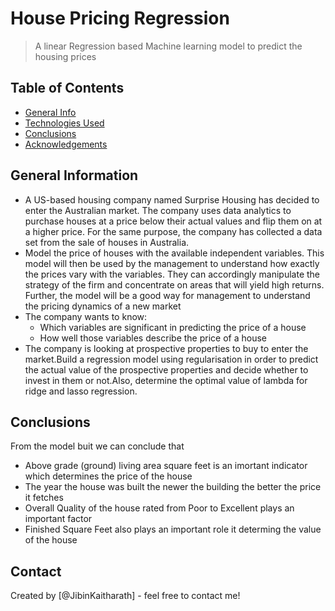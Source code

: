 # House Pricing Regression
> A linear Regression based Machine learning model to predict the housing prices


## Table of Contents
* [General Info](#general-information)
* [Technologies Used](#technologies-used)
* [Conclusions](#conclusions)
* [Acknowledgements](#acknowledgements)

<!-- You can include any other section that is pertinent to your problem -->

## General Information
- A US-based housing company named Surprise Housing has decided to enter the Australian market. The company uses data analytics to purchase houses at a price below their actual values and flip them on at a higher price. For the same purpose, the company has collected a data set from the sale of houses in Australia.
- Model the price of houses with the available independent variables. This model will then be used by the management to understand how exactly the prices vary with the variables. They can accordingly manipulate the strategy of the firm and concentrate on areas that will yield high returns. Further, the model will be a good way for management to understand the pricing dynamics of a new market
- The company wants to know:
  - Which variables are significant in predicting the price of a house
  - How well those variables describe the price of a house
- The company is looking at prospective properties to buy to enter the market.Build a regression model using regularisation in order to predict the actual value of the prospective properties and decide whether to invest in them or not.Also, determine the optimal value of lambda for ridge and lasso regression.

<!-- You don't have to answer all the questions - just the ones relevant to your project. -->

## Conclusions

From the model buit we can conclude that 

- Above grade (ground) living area square feet is an imortant indicator which determines the price of the house
- The year the house was built the newer the building the better the price it fetches
- Overall Quality of the house rated from Poor to Excellent plays an important factor
- Finished Square Feet also plays an important role it determing the value of the house
<!-- As the libraries versions keep on changing, it is recommended to mention the version of library used in this project -->


## Contact
Created by [@JibinKaitharath] - feel free to contact me!


<!-- Optional -->
<!-- ## License -->
<!-- This project is open source and available under the [... License](). -->

<!-- You don't have to include all sections - just the one's relevant to your project -->
